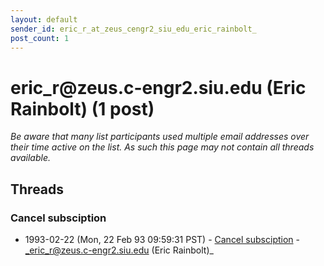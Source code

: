```yaml
---
layout: default
sender_id: eric_r_at_zeus_cengr2_siu_edu_eric_rainbolt_
post_count: 1
---
```


# eric_r<span>@</span>zeus.c-engr2.siu.edu (Eric Rainbolt) (1 post)

_Be aware that many list participants used multiple email addresses over their time active on the list. As such this page may not contain all threads available._

## Threads

### Cancel subsciption
+ 1993-02-22 (Mon, 22 Feb 93 09:59:31 PST) - [Cancel subsciption](/archive/1993/02/a4ce95750dbe868b1380957bb4d49266ea6b2870672ecc6e53b497f8613f2d7b) - _eric_r@zeus.c-engr2.siu.edu (Eric Rainbolt)_

